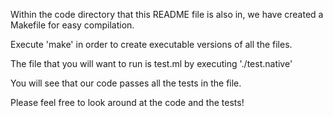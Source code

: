 Within the code directory that this README file is also in, we have created a Makefile for easy compilation.

Execute 'make' in order to create executable versions of all the files.

The file that you will want to run is test.ml by executing './test.native'

You will see that our code passes all the tests in the file. 

Please feel free to look around at the code and the tests!